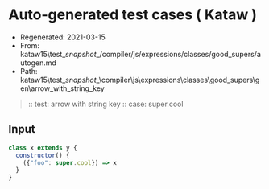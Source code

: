 # Auto-generated test cases ( Kataw )
- Regenerated: 2021-03-15
- From: kataw15\test\__snapshot__/compiler/js/expressions/classes/good_supers/autogen.md
- Path: kataw15\test\__snapshot__\compiler\js\expressions\classes\good_supers\gen\arrow_with_string_key
> :: test: arrow with string key
> :: case: super.cool
## Input

`````js
class x extends y {
  constructor() {
    ({"foo": super.cool}) => x
  }
}
`````

